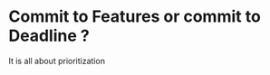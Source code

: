 Commit to Features or commit to Deadline ?
===============================

<p class="center">It is all about prioritization</p>